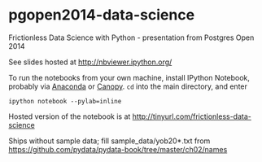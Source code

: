 pgopen2014-data-science
=======================

Frictionless Data Science with Python - presentation from Postgres Open 2014

See slides hosted at http://nbviewer.ipython.org/

To run the notebooks from your own machine, install IPython Notebook, probably via 
[Anaconda](https://store.continuum.io/cshop/anaconda/) or 
[Canopy](https://www.enthought.com/products/canopy/).  `cd` into the main directory, and enter

    ipython notebook --pylab=inline
    
Hosted version of the notebook is at http://tinyurl.com/frictionless-data-science

Ships without sample data; fill sample_data/yob20\*.txt from
https://github.com/pydata/pydata-book/tree/master/ch02/names

